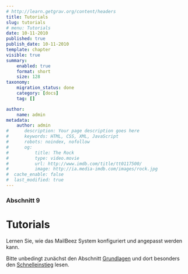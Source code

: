 ```yaml
---
# http://learn.getgrav.org/content/headers
title: Tutorials
slug: tutorials
# menu: Tutorials
date: 10-11-2010
published: true
publish_date: 10-11-2010
template: chapter
visible: true
summary:
    enabled: true
    format: short
    size: 128
taxonomy:
    migration_status: done
    category: [docs]
    tag: []

author:
    name: admin
metadata:
    author: admin
#      description: Your page description goes here
#      keywords: HTML, CSS, XML, JavaScript
#      robots: noindex, nofollow
#      og:
#          title: The Rock
#          type: video.movie
#          url: http://www.imdb.com/title/tt0117500/
#          image: http://ia.media-imdb.com/images/rock.jpg
#  cache_enable: false
#  last_modified: true
---
```

### Abschnitt 9

# Tutorials


Lernen Sie, wie das MailBeez System konfiguriert und angepasst werden kann.

Bitte unbedingt zunächst den Abschnitt [Grundlagen](/dokumentation/grundlagen) und dort besonders den [Schnelleinstieg](/dokumentation/grundlagen/schnelleinstieg) lesen.